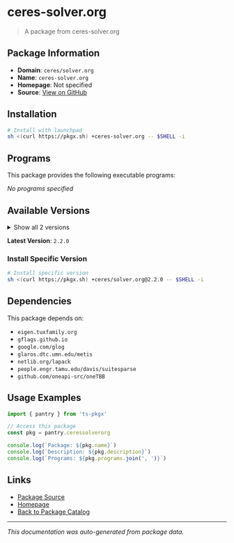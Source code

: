 # ceres-solver.org

> A package from ceres-solver.org

## Package Information

- **Domain**: `ceres/solver.org`
- **Name**: `ceres-solver.org`
- **Homepage**: Not specified
- **Source**: [View on GitHub](https://github.com/pkgxdev/pantry/tree/main/projects/ceres-solver.org/package.yml)

## Installation

```bash
# Install with launchpad
sh <(curl https://pkgx.sh) +ceres-solver.org -- $SHELL -i
```

## Programs

This package provides the following executable programs:

*No programs specified*

## Available Versions

<details>
<summary>Show all 2 versions</summary>

- `2.2.0`, `2.1.0`

</details>

**Latest Version**: `2.2.0`

### Install Specific Version

```bash
# Install specific version
sh <(curl https://pkgx.sh) +ceres/solver.org@2.2.0 -- $SHELL -i
```

## Dependencies

This package depends on:

- `eigen.tuxfamily.org`
- `gflags.github.io`
- `google.com/glog`
- `glaros.dtc.umn.edu/metis`
- `netlib.org/lapack`
- `people.engr.tamu.edu/davis/suitesparse`
- `github.com/oneapi-src/oneTBB`

## Usage Examples

```typescript
import { pantry } from 'ts-pkgx'

// Access this package
const pkg = pantry.ceressolverorg

console.log(`Package: ${pkg.name}`)
console.log(`Description: ${pkg.description}`)
console.log(`Programs: ${pkg.programs.join(', ')}`)
```

## Links

- [Package Source](https://github.com/pkgxdev/pantry/tree/main/projects/ceres-solver.org/package.yml)
- [Homepage](#)
- [Back to Package Catalog](../package-catalog.md)

---

*This documentation was auto-generated from package data.*
